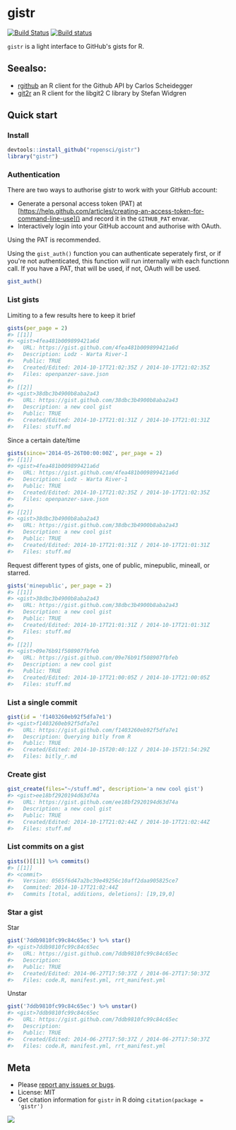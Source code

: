gistr
=======



[![Build Status](https://api.travis-ci.org/ropensci/gistr.png)](https://travis-ci.org/ropensci/gistr)
[![Build status](https://ci.appveyor.com/api/projects/status/4jmuxbbv8qg4139t/branch/master?svg=true)](https://ci.appveyor.com/project/sckott/gistr/branch/master)

`gistr` is a light interface to GitHub's gists for R.

## Seealso:

* [rgithub](https://github.com/cscheid/rgithub) an R client for the Github API by Carlos Scheidegger
* [git2r](https://github.com/ropensci/git2r) an R client for the libgit2 C library by Stefan Widgren


## Quick start

### Install


```r
devtools::install_github("ropensci/gistr")
library("gistr")
```

### Authentication

There are two ways to authorise gistr to work with your GitHub account:

* Generate a personal access token (PAT) at [https://help.github.com/articles/creating-an-access-token-for-command-line-use]() and record it in the `GITHUB_PAT` envar. 
* Interactively login into your GitHub account and authorise with OAuth.

Using the PAT is recommended.

Using the `gist_auth()` function you can authenticate seperately first, or if you're not authenticated, this function will run internally with each functionn call. If you have a PAT, that will be used, if not, OAuth will be used.


```r
gist_auth()
```

### List gists

Limiting to a few results here to keep it brief


```r
gists(per_page = 2)
#> [[1]]
#> <gist>4fea481b009899421a6d
#>   URL: https://gist.github.com/4fea481b009899421a6d
#>   Description: Lodz - Warta River-1
#>   Public: TRUE
#>   Created/Edited: 2014-10-17T21:02:35Z / 2014-10-17T21:02:35Z
#>   Files: openpanzer-save.json
#> 
#> [[2]]
#> <gist>38dbc3b4900b8aba2a43
#>   URL: https://gist.github.com/38dbc3b4900b8aba2a43
#>   Description: a new cool gist
#>   Public: TRUE
#>   Created/Edited: 2014-10-17T21:01:31Z / 2014-10-17T21:01:31Z
#>   Files: stuff.md
```

Since a certain date/time


```r
gists(since='2014-05-26T00:00:00Z', per_page = 2)
#> [[1]]
#> <gist>4fea481b009899421a6d
#>   URL: https://gist.github.com/4fea481b009899421a6d
#>   Description: Lodz - Warta River-1
#>   Public: TRUE
#>   Created/Edited: 2014-10-17T21:02:35Z / 2014-10-17T21:02:35Z
#>   Files: openpanzer-save.json
#> 
#> [[2]]
#> <gist>38dbc3b4900b8aba2a43
#>   URL: https://gist.github.com/38dbc3b4900b8aba2a43
#>   Description: a new cool gist
#>   Public: TRUE
#>   Created/Edited: 2014-10-17T21:01:31Z / 2014-10-17T21:01:31Z
#>   Files: stuff.md
```

Request different types of gists, one of public, minepublic, mineall, or starred.


```r
gists('minepublic', per_page = 2)
#> [[1]]
#> <gist>38dbc3b4900b8aba2a43
#>   URL: https://gist.github.com/38dbc3b4900b8aba2a43
#>   Description: a new cool gist
#>   Public: TRUE
#>   Created/Edited: 2014-10-17T21:01:31Z / 2014-10-17T21:01:31Z
#>   Files: stuff.md
#> 
#> [[2]]
#> <gist>09e76b91f508907fbfeb
#>   URL: https://gist.github.com/09e76b91f508907fbfeb
#>   Description: a new cool gist
#>   Public: TRUE
#>   Created/Edited: 2014-10-17T21:00:05Z / 2014-10-17T21:00:05Z
#>   Files: stuff.md
```


### List a single commit


```r
gist(id = 'f1403260eb92f5dfa7e1')
#> <gist>f1403260eb92f5dfa7e1
#>   URL: https://gist.github.com/f1403260eb92f5dfa7e1
#>   Description: Querying bitly from R 
#>   Public: TRUE
#>   Created/Edited: 2014-10-15T20:40:12Z / 2014-10-15T21:54:29Z
#>   Files: bitly_r.md
```

### Create gist


```r
gist_create(files="~/stuff.md", description='a new cool gist')
#> <gist>ee18bf2920194d63d74a
#>   URL: https://gist.github.com/ee18bf2920194d63d74a
#>   Description: a new cool gist
#>   Public: TRUE
#>   Created/Edited: 2014-10-17T21:02:44Z / 2014-10-17T21:02:44Z
#>   Files: stuff.md
```

### List commits on a gist


```r
gists()[[1]] %>% commits()
#> [[1]]
#> <commit>
#>   Version: 0565f6d47a2bc39e49256c10aff2daa905825ce7
#>   Commited: 2014-10-17T21:02:44Z
#>   Commits [total, additions, deletions]: [19,19,0]
```

### Star a gist

Star


```r
gist('7ddb9810fc99c84c65ec') %>% star()
#> <gist>7ddb9810fc99c84c65ec
#>   URL: https://gist.github.com/7ddb9810fc99c84c65ec
#>   Description: 
#>   Public: TRUE
#>   Created/Edited: 2014-06-27T17:50:37Z / 2014-06-27T17:50:37Z
#>   Files: code.R, manifest.yml, rrt_manifest.yml
```

Unstar


```r
gist('7ddb9810fc99c84c65ec') %>% unstar()
#> <gist>7ddb9810fc99c84c65ec
#>   URL: https://gist.github.com/7ddb9810fc99c84c65ec
#>   Description: 
#>   Public: TRUE
#>   Created/Edited: 2014-06-27T17:50:37Z / 2014-06-27T17:50:37Z
#>   Files: code.R, manifest.yml, rrt_manifest.yml
```


## Meta

* Please [report any issues or bugs](https://github.com/ropensci/gistr/issues).
* License: MIT
* Get citation information for `gistr` in R doing `citation(package = 'gistr')`

[![](http://ropensci.org/public_images/github_footer.png)](http://ropensci.org)
